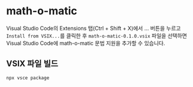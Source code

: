 # math-o-matic

Visual Studio Code의 Extensions 탭(Ctrl + Shift + X)에서 &hellip; 버튼을 누르고 `Install from VSIX...`를 클릭한 후 `math-o-matic-0.1.0.vsix` 파일을 선택하면 Visual Studio Code에 math-o-matic 문법 지원을 추가할 수 있습니다.

## VSIX 파일 빌드

```
npx vsce package
```